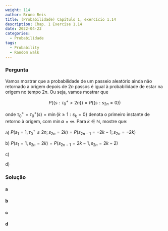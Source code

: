 ```yaml
---
weight: 114
author: Bruno Reis
title: (Probabilidade) Capítulo 1, exercício 1.14
description: Chap. 1 Exercise 1.14
date: 2022-04-23
categories:
  - Probabilidade
tags:
  - Probability
  - Random walk
---
```

### Pergunta
Vamos mostrar que a probabilidade de um passeio aleatório ainda não retornado a origem depois de $2n$ passos é igual à probabilidade de estar na origem no tempo $2n$. Ou seja, vamos mostrar que 

$$
P(\lbrace s:\tau_0^+ > 2n\rbrace) = P(\lbrace s: s_{2n} = 0\rbrace)
$$

onde $\tau_0^+ = \tau_0^+(s) = \min \lbrace k \geq 1: s_k = 0 \rbrace$ denota o primeiro instante de retorno à origem, com $\min \emptyset = \infty$. Para $k \in \mathbb{N}$, mostre que:

a) $P(s_1 = 1, \tau_0^+ \leq 2n; s_{2n} = 2k) = P(s_{2n-1} = -2k - 1; s_{2n} = -2k)$

b) $P(s_1 = 1, s_{2n} = 2k) = P(s_{2n-1} = 2k - 1, s_{2n} = 2k - 2)$

c) 

d)

### Solução
#### a

#### b

#### c

#### d
